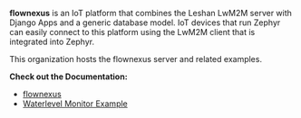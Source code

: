 **flownexus** is an IoT platform that combines the
Leshan LwM2M server with Django Apps and a generic
database model. IoT devices that run Zephyr can
easily connect to this platform using the LwM2M client
that is integrated into Zephyr.

This organization hosts the flownexus server and related examples.

**Check out the Documentation:**

- [flownexus](https://flownexus-lwm2m.github.io/flownexus)
- [Waterlevel Monitor Example](https://flownexus-lwm2m.github.io/waterlevel_monitor)  
